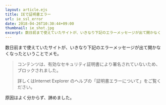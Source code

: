 ```yaml
---
layout: article.ejs
title: IEで証明書エラー
url: ie_ssl_error
date: 2018-04-26T10:30:44+09:00
thumbnail: ie_shot.jpg
excerpt: 数日前まで使えていたサイトが、いきなり下記のエラーメッセージが出て開かなくなったということでメモ。
---
```


数日前まで使えていたサイトが、いきなり下記のエラーメッセージが出て開かなくなったということでメモ。

> コンテンツは、有効なセキュリティ証明書により署名されていないため、ブロックされました。
> 
> 詳しくはInternet Explorer のヘルプの「証明書エラーについて」をご覧ください。

原因はよく分からず、諦めました。